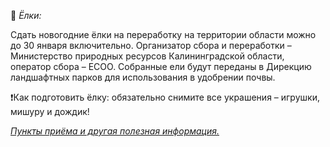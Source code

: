 🎄 *Ëлки:*

Сдать новогодние ёлки на переработку на территории области можно до 30 января включительно.
Организатор сбора и переработки – Министерство природных ресурсов Калининградской области, оператор сбора – ЕСОО. Собранные ели будут переданы в Дирекцию ландшафтных парков для использования в удобрении почвы.

❗️Как подготовить ёлку: обязательно снимите все украшения – игрушки, мишуру и дождик!

*[Пункты приёма и другая полезная информация.](https://t.me/ecoklgd/2152)*
